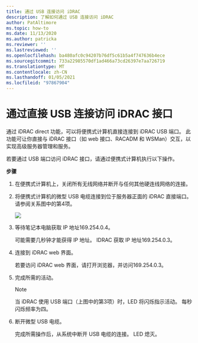 ```yaml
---
title: 通过 USB 连接访问 iDRAC
description: 了解如何通过 USB 连接访问 iDRAC
author: PatAltimore
ms.topic: how-to
ms.date: 11/13/2020
ms.author: patricka
ms.reviewer: ''
ms.lastreviewed: ''
ms.openlocfilehash: ba480afc0c94207b76df5c61b5a4f747636b4ece
ms.sourcegitcommit: 733a22985570df1ad466a73cd26397e7aa726719
ms.translationtype: MT
ms.contentlocale: zh-CN
ms.lasthandoff: 01/05/2021
ms.locfileid: "97867904"
---
```

# <a name="accessing-the-idrac-interface-over-a-direct-usb-connection"></a>通过直接 USB 连接访问 iDRAC 接口

通过 iDRAC direct 功能，可以将便携式计算机直接连接到 iDRAC USB 端口。 此功能可让你直接与 iDRAC 接口（如 web 接口、RACADM 和 WSMan）交互，以实现高级服务器管理和服务。



若要通过 USB 端口访问 iDRAC 接口，请通过便携式计算机执行以下操作。

**步骤**

1.  在便携式计算机上，关闭所有无线网络并断开与任何其他硬连线网络的连接。

2.  将便携式计算机的微型 USB 电缆连接到位于服务器正面的 iDRAC 直接端口。
    请参阅关系图中的第4项。

    ![](media/image-67.png)

3.  等待笔记本电脑获取 IP 地址169.254.0.4。

    可能需要几秒钟才能获得 IP 地址。 IDRAC 获取 IP 地址169.254.0.3。

4.  连接到 iDRAC web 界面。

    若要访问 iDRAC web 界面，请打开浏览器，并访问169.254.0.3。

5.  完成所需的活动。

    

    > [!NOTE]
    > 当 iDRAC 使用 USB 端口（上图中的第3项）时，LED 将闪烁指示活动。 每秒闪烁频率为四。
    
6.  断开微型 USB 电缆。

    完成所需操作后，从系统中断开 USB 电缆的连接。 LED 熄灭。
    
